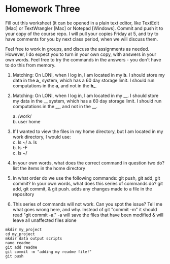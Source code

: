 # Homework Three

Fill out this worksheet (it can be opened in a plain text editor, like TextEdit [Mac] or TextWrangler [Mac] or Notepad [Windows]. Commit and push it to your copy of the course repo. I will pull your copies Friday at 5, and try to have comments for you by next class period, when we will discuss them. 

Feel free to work in groups, and discuss the assignments as needed. However, I do expect you to turn in your own copy, with answers in your own words. Feel free to try the commands in the answers - you don't have to do this from memory.


1. Matching: On LONI, when I log in, I am located in my __b__. I should store my data in the __a___ system, which has a 
60 day storage limit. I should run computations in the __a__, and not in the __b___.

1. Matching: On LONI, when I log in, I am located in my __. I should store my data in the __ system, which has a 60 day storage limit. I should run computations in the __, and not in the __.


	a. /work/  
	b. user home

2. If I wanted to view the files in my home directory, but I am located in my work directory, I would use:  
	c. ls ~/ 
	a. ls  
	b. ls -F  
	c. ls ~/

	
3. In your own words, what does the correct command in question two do? 
list the items in the home directory

4. In what order do we use the following commands: git push, git add, git commit? In your own words, what does this series of commands do? 
git add, git commit, & git push.
adds any changes made to a file in the repository 

5. This series of commands will not work. Can you spot the issue? Tell me what goes wrong here, and why.
Instead of git "commit -m" it should read "git commit -a."
-a will save the files that have been modified & will leave all unaffected files alone
```
mkdir my_project
cd my_project
mkdir data output scripts
nano readme
git add readme
git commit -m "adding my readme file!"
git push
```

